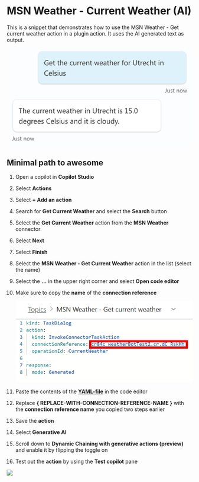 # MSN Weather - Current Weather (AI)

This is a snippet that demonstrates how to use the MSN Weather - Get current weather action in a plugin action. It uses the AI generated text as output.

![A view of examples of the get current weather action where the user asks for the weather for Utrecht in celsius](./assets/plugin-action-examples.png)

## Minimal path to awesome

1. Open a copilot in **Copilot Studio**
1. Select **Actions**
1. Select **+ Add an action**
1. Search for **Get Current Weather** and select the **Search** button
1. Select the **Get Current Weather** action from the **MSN Weather** connector
1. Select **Next**
1. Select **Finish**
1. Select the **MSN Weather - Get Current Weather** action in the list (select the name)
1. Select the **...** in the upper right corner and select **Open code editor**
1. Make sure to copy the **name** of the **connection reference**

    ![View of the code editor with a red line around the connection reference name](./assets/crname.png)

1. Paste the contents of the **[YAML-file](./source/weather.yaml)** in the code editor
1. Replace **{ REPLACE-WITH-CONNECTION-REFERENCE-NAME }** with the **connection reference name** you copied two steps earlier
1. Save the **action**
1. Select **Generative AI**
1. Scroll down to **Dynamic Chaining with generative actions (preview)** and enable it by flipping the toggle on
1. Test out the **action** by using the **Test copilot** pane

<img src="https://m365-visitor-stats.azurewebsites.net/powerplatform-snippets/copilot-studio/msn-weather-current-weather-snippet-ai" aria-hidden="true" />
